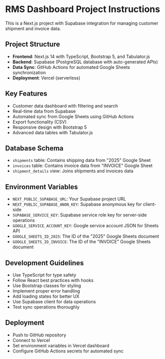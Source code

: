 <!-- Use this file to provide workspace-specific custom instructions to Copilot. For more details, visit https://code.visualstudio.com/docs/copilot/copilot-customization#_use-a-githubcopilotinstructionsmd-file -->

# RMS Dashboard Project Instructions

This is a Next.js project with Supabase integration for managing customer shipment and invoice data.

## Project Structure
- **Frontend**: Next.js 14 with TypeScript, Bootstrap 5, and Tabulator.js
- **Backend**: Supabase (PostgreSQL database with auto-generated APIs)
- **Data Sync**: GitHub Actions for automated Google Sheets synchronization
- **Deployment**: Vercel (serverless)

## Key Features
- Customer data dashboard with filtering and search
- Real-time data from Supabase
- Automated sync from Google Sheets using GitHub Actions
- Export functionality (CSV)
- Responsive design with Bootstrap 5
- Advanced data tables with Tabulator.js

## Database Schema
- `shipments` table: Contains shipping data from "2025" Google Sheet
- `invoices` table: Contains invoice data from "INVOICE" Google Sheet  
- `shipment_details` view: Joins shipments and invoices data

## Environment Variables
- `NEXT_PUBLIC_SUPABASE_URL`: Your Supabase project URL
- `NEXT_PUBLIC_SUPABASE_ANON_KEY`: Supabase anonymous key for client-side
- `SUPABASE_SERVICE_KEY`: Supabase service role key for server-side operations
- `GOOGLE_SERVICE_ACCOUNT_KEY`: Google service account JSON for Sheets API
- `GOOGLE_SHEETS_ID_2025`: The ID of the "2025" Google Sheets document
- `GOOGLE_SHEETS_ID_INVOICE`: The ID of the "INVOICE" Google Sheets document

## Development Guidelines
- Use TypeScript for type safety
- Follow React best practices with hooks
- Use Bootstrap classes for styling
- Implement proper error handling
- Add loading states for better UX
- Use Supabase client for data operations
- Test sync operations thoroughly

## Deployment
- Push to GitHub repository
- Connect to Vercel
- Set environment variables in Vercel dashboard
- Configure GitHub Actions secrets for automated sync
